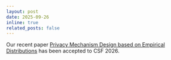 ```yaml
---
layout: post
date: 2025-09-26
inline: true
related_posts: false
---
```


Our recent paper [Privacy Mechanism Design based on Empirical Distributions](https://arxiv.org/abs/2509.22428) has been accepted to CSF 2026.

